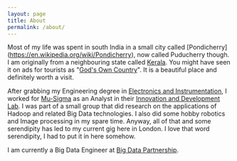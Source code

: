 ```yaml
---
layout: page
title: About
permalink: /about/
---
```


Most of my life was spent in south India in a small city called [Pondicherry]
(https://en.wikipedia.org/wiki/Pondicherry), now called Puducherry though.
I am originally from a neighbouring state called [Kerala](https://en.wikipedia.org/wiki/Kerala).
You might have seen it on ads for tourists as "[God's Own Country](https://en.wikipedia.org/wiki/God's_Own_Country#Kerala.2C_India)".
It is a beautiful place and definitely worth a visit.

After grabbing my Engineering degree in [Electronics and Instrumentation](http://www.pec.edu/),
I worked for [Mu-Sigma](http://www.mu-sigma.com/) as an Analyst in 
their [Innovation and Development Lab](http://www.mu-sigma.com/analytics/ecosystem/innovation.html).
I was part of a small group that did research on the applications of Hadoop and related Big Data technologies.
I also did some hobby robotics and Image processing in my spare time. Anyway, all of that and some serendipity
has led to my current gig here in London. I love that word serendipity, I had to put it in here somehow. 

I am currently a Big Data Engineer at [Big Data Partnership](http://bigdatapartnership.com).
